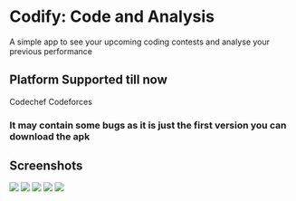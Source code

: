 # Codify: Code and Analysis
A simple app to see your upcoming coding contests and analyse your previous performance

## Platform Supported till now
Codechef 
Codeforces

### It may contain some bugs as it is just the first version you can download the apk

## Screenshots
![](./assests/HomePage.jpg)
![](./assests/CCUser.jpg)
![](./assests/CFUser.jpg)
![](./assests/Contest.jpg)
![](./assests/Analysis.jpg)